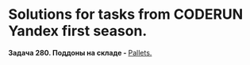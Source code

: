# Solutions for tasks from CODERUN Yandex first season.
<div></div>
<div><b>Задача 280. Поддоны на складе - </b> <a href="https://coderun.yandex.ru/seasons/first_2023/tracks/backend/problem/warehouse-pallets" target="_blank">Pallets.</a></div>

